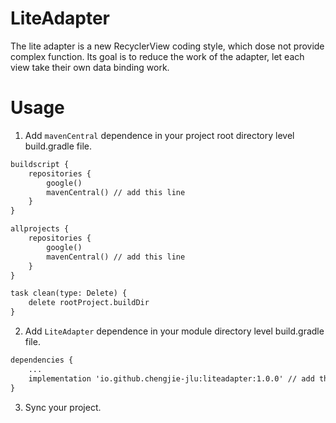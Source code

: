 # LiteAdapter

The lite adapter is a new RecyclerView coding style, which dose not provide complex function.
Its goal is to reduce the work of the adapter, let each view take their own data binding work.

# Usage

1. Add `mavenCentral` dependence in your project root directory level build.gradle file.
```XML
buildscript {
    repositories {
        google()
        mavenCentral() // add this line
    }
}

allprojects {
    repositories {
        google()
        mavenCentral() // add this line
    }
}

task clean(type: Delete) {
    delete rootProject.buildDir
}
```
2. Add `LiteAdapter` dependence in your module directory level build.gradle file.
```XML
dependencies {
    ...
    implementation 'io.github.chengjie-jlu:liteadapter:1.0.0' // add this line
}

```
3. Sync your project.
